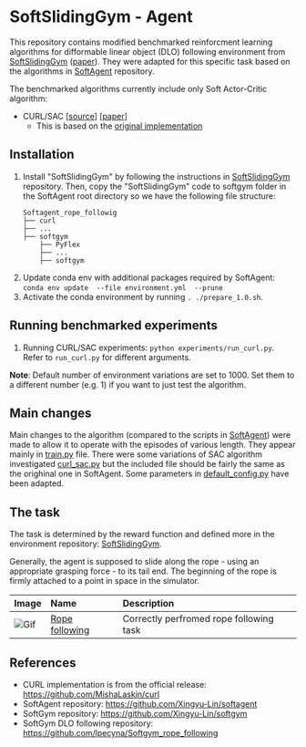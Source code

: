 # SoftSlidingGym - Agent
This repository contains modified benchmarked reinforcment learning algorithms for difformable linear object (DLO) following environment from [SoftSlidingGym](https://github.com/lpecyna/SoftSlidingGym) ([paper](https://arxiv.org/abs/2204.00117)). They were adapted for this specific task based on the algorithms in [SoftAgent](https://github.com/Xingyu-Lin/softagent) repository.

The benchmarked algorithms currently include only Soft Actor-Critic algorithm:
* CURL/SAC [[source](./curl)] [[paper](https://proceedings.icml.cc/static/paper_files/icml/2020/5951-Paper.pdf)] 
    * This is based on the [original implementation](https://github.com/MishaLaskin/curl)

## Installation 

1. Install "SoftSlidingGym" by following the instructions in [SoftSlidingGym](https://github.com/lpecyna/SoftSlidingGym) repository. Then, copy the "SoftSlidingGym" code to softgym folder in the SoftAgent root directory so we have the following file structure:
    ```
    Softagent_rope_followig
    ├── curl
    ├── ...
    ├── softgym
        ├── PyFlex
        ├── ...
        ├── softgym
    ```
2. Update conda env with additional packages required by SoftAgent: `conda env update  --file environment.yml  --prune`
3. Activate the conda environment by running `. ./prepare_1.0.sh`.

## Running benchmarked experiments

1. Running CURL/SAC experiments: `python experiments/run_curl.py`. Refer to `run_curl.py` for different arguments.

**Note**: Default number of environment variations are set to 1000. Set them to a different number (e.g. 1) if you want to just test the algorithm.

## Main changes

Main changes to the algorithm (compared to the scripts in [SoftAgent](https://github.com/Xingyu-Lin/softagent)) were made to allow it to operate with the episodes of various length. They appear mainly in [train.py](./curl/train.py) file. There were some variations of SAC algorithm investigated [curl_sac.py](./curl/curl_sac.py) but the included file should be fairly the same as the orighinal one in SoftAgent. Some parameters in [default_config.py](./curl/default_config.py) have been adapted.

## The task

The task is determined by the reward function and defined more in the environment repository: [SoftSlidingGym](https://github.com/lpecyna/SoftSlidingGym).

Generally, the agent is supposed to slide along the rope - using an appropriate grasping force - to its tail end. The beginning of the rope is firmly attached to a point in space in the simulator.

| Image                                    | Name                                                                                               | Description                             |
|------------------------------------------|:---------------------------------------------------------------------------------------------------|:----------------------------------------|
| ![Gif](./examples/Reach_end_hold.gif) | [Rope following](https://github.com/lpecyna/Softgym_rope_following/softgym/envs/rope_following.py) | Correctly perfromed rope following task |


## References
- CURL implementation is from the official release: https://github.com/MishaLaskin/curl
- SoftAgent repository: https://github.com/Xingyu-Lin/softagent
- SoftGym repository: https://github.com/Xingyu-Lin/softgym
- SoftGym DLO following repository: https://github.com/lpecyna/Softgym_rope_following
